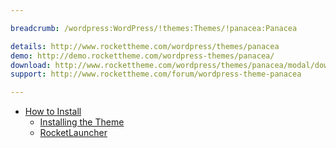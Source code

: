 ```yaml
---

breadcrumb: /wordpress:WordPress/!themes:Themes/!panacea:Panacea

details: http://www.rockettheme.com/wordpress/themes/panacea
demo: http://demo.rockettheme.com/wordpress-themes/panacea/
download: http://www.rockettheme.com/wordpress/themes/panacea/modal/downloads
support: http://www.rockettheme.com/forum/wordpress-theme-panacea

---
```


* [How to Install](../../start/themes.md#how-to-install)
    * [Installing the Theme](../../start/themes.md#installing-the-theme)
    * [RocketLauncher](../../start/rocketlauncher.md)

